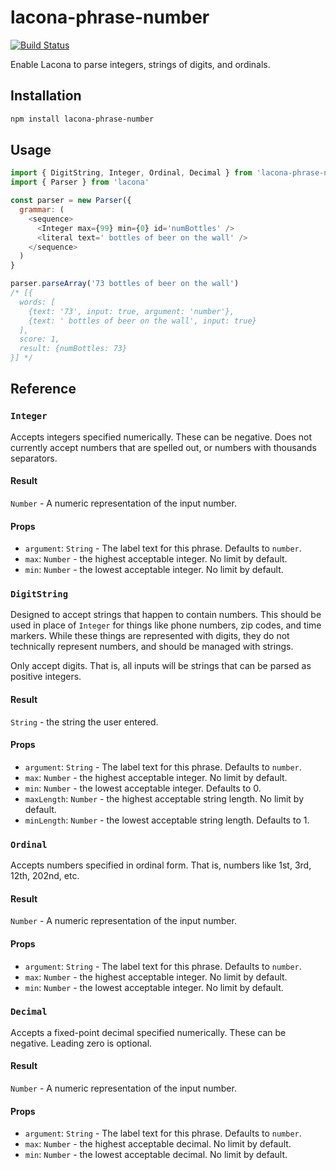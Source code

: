 lacona-phrase-number
====================

[![Build Status](https://travis-ci.org/lacona/lacona-phrase-number.svg?branch=master)](https://travis-ci.org/lacona/lacona-phrase-number)

Enable Lacona to parse integers, strings of digits, and ordinals.

## Installation

```sh
npm install lacona-phrase-number
```

## Usage

```js
import { DigitString, Integer, Ordinal, Decimal } from 'lacona-phrase-number'
import { Parser } from 'lacona'

const parser = new Parser({
  grammar: (
    <sequence>
      <Integer max={99} min={0} id='numBottles' />
      <literal text=' bottles of beer on the wall' />
    </sequence>
  )
}

parser.parseArray('73 bottles of beer on the wall')
/* [{
  words: [
    {text: '73', input: true, argument: 'number'},
    {text: ' bottles of beer on the wall', input: true}
  ],
  score: 1,
  result: {numBottles: 73}
}] */
```

## Reference

### `Integer`

Accepts integers specified numerically. These can be negative. Does not currently accept numbers that are spelled out, or numbers with thousands separators.

#### Result

`Number` - A numeric representation of the input number.

#### Props

- `argument`: `String` - The label text for this phrase. Defaults to `number`.
- `max`: `Number` - the highest acceptable integer. No limit by default.
- `min`: `Number` - the lowest acceptable integer. No limit by default.

### `DigitString`

Designed to accept strings that happen to contain numbers. This should be used in place of `Integer` for things like phone numbers, zip codes, and time markers. While these things are represented with digits, they do not technically represent numbers, and should be managed with strings.

Only accept digits. That is, all inputs will be strings that can be parsed as positive integers.

#### Result

`String` - the string the user entered.

#### Props

- `argument`: `String` - The label text for this phrase. Defaults to `number`.
- `max`: `Number` - the highest acceptable integer. No limit by default.
- `min`: `Number` - the lowest acceptable integer. Defaults to 0.
- `maxLength`: `Number` - the highest acceptable string length. No limit by default.
- `minLength`: `Number` - the lowest acceptable string length. Defaults to 1.

### `Ordinal`

Accepts numbers specified in ordinal form. That is, numbers like 1st, 3rd, 12th, 202nd, etc.

#### Result

`Number` - A numeric representation of the input number.

#### Props

- `argument`: `String` - The label text for this phrase. Defaults to `number`.
- `max`: `Number` - the highest acceptable integer. No limit by default.
- `min`: `Number` - the lowest acceptable integer. No limit by default.

### `Decimal`

Accepts a fixed-point decimal specified numerically. These can be negative. Leading zero is optional.

#### Result

`Number` - A numeric representation of the input number.

#### Props

- `argument`: `String` - The label text for this phrase. Defaults to `number`.
- `max`: `Number` - the highest acceptable decimal. No limit by default.
- `min`: `Number` - the lowest acceptable decimal. No limit by default.

